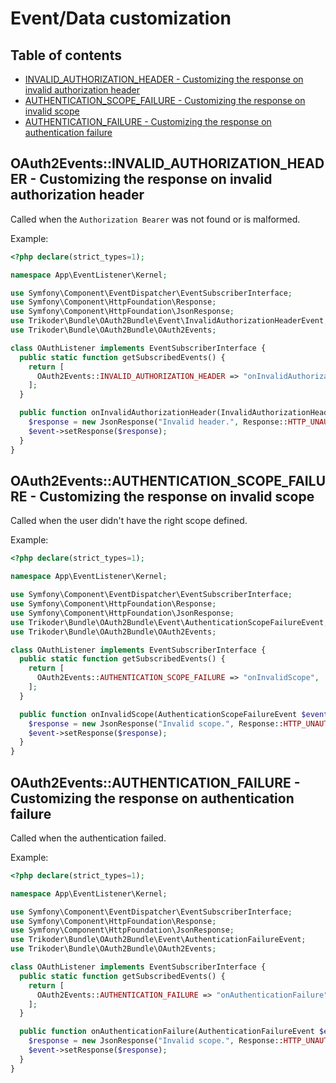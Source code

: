 # Event/Data customization

## Table of contents
- [INVALID_AUTHORIZATION_HEADER - Customizing the response on invalid authorization header](#oauth2eventsinvalid_authorization_header---customizing-the-response-on-invalid-authorization-header)
- [AUTHENTICATION_SCOPE_FAILURE - Customizing the response on invalid scope](#oauth2eventsauthentication_scope_failure---customizing-the-response-on-invalid-scope)
- [AUTHENTICATION_FAILURE - Customizing the response on authentication failure](#oauth2eventsauthentication_failure---customizing-the-response-on-authentication-failure)

## OAuth2Events::INVALID_AUTHORIZATION_HEADER - Customizing the response on invalid authorization header

Called when the `Authorization Bearer` was not found or is malformed.

Example:

```php
<?php declare(strict_types=1);

namespace App\EventListener\Kernel;

use Symfony\Component\EventDispatcher\EventSubscriberInterface;
use Symfony\Component\HttpFoundation\Response;
use Symfony\Component\HttpFoundation\JsonResponse;
use Trikoder\Bundle\OAuth2Bundle\Event\InvalidAuthorizationHeaderEvent;
use Trikoder\Bundle\OAuth2Bundle\OAuth2Events;

class OAuthListener implements EventSubscriberInterface {
  public static function getSubscribedEvents() {
    return [
      OAuth2Events::INVALID_AUTHORIZATION_HEADER => "onInvalidAuthorizationHeader",
    ];
  }

  public function onInvalidAuthorizationHeader(InvalidAuthorizationHeaderEvent $event): void {
    $response = new JsonResponse("Invalid header.", Response::HTTP_UNAUTHORIZED);
    $event->setResponse($response);
  }
}
```

## OAuth2Events::AUTHENTICATION_SCOPE_FAILURE - Customizing the response on invalid scope

Called when the user didn't have the right scope defined.

Example:

```php
<?php declare(strict_types=1);

namespace App\EventListener\Kernel;

use Symfony\Component\EventDispatcher\EventSubscriberInterface;
use Symfony\Component\HttpFoundation\Response;
use Symfony\Component\HttpFoundation\JsonResponse;
use Trikoder\Bundle\OAuth2Bundle\Event\AuthenticationScopeFailureEvent;
use Trikoder\Bundle\OAuth2Bundle\OAuth2Events;

class OAuthListener implements EventSubscriberInterface {
  public static function getSubscribedEvents() {
    return [
      OAuth2Events::AUTHENTICATION_SCOPE_FAILURE => "onInvalidScope",
    ];
  }

  public function onInvalidScope(AuthenticationScopeFailureEvent $event): void {
    $response = new JsonResponse("Invalid scope.", Response::HTTP_UNAUTHORIZED);
    $event->setResponse($response);
  }
}
```

## OAuth2Events::AUTHENTICATION_FAILURE - Customizing the response on authentication failure

Called when the authentication failed.

Example:

```php
<?php declare(strict_types=1);

namespace App\EventListener\Kernel;

use Symfony\Component\EventDispatcher\EventSubscriberInterface;
use Symfony\Component\HttpFoundation\Response;
use Symfony\Component\HttpFoundation\JsonResponse;
use Trikoder\Bundle\OAuth2Bundle\Event\AuthenticationFailureEvent;
use Trikoder\Bundle\OAuth2Bundle\OAuth2Events;

class OAuthListener implements EventSubscriberInterface {
  public static function getSubscribedEvents() {
    return [
      OAuth2Events::AUTHENTICATION_FAILURE => "onAuthenticationFailure",
    ];
  }

  public function onAuthenticationFailure(AuthenticationFailureEvent $event): void {
    $response = new JsonResponse("Invalid scope.", Response::HTTP_UNAUTHORIZED);
    $event->setResponse($response);
  }
}
```
